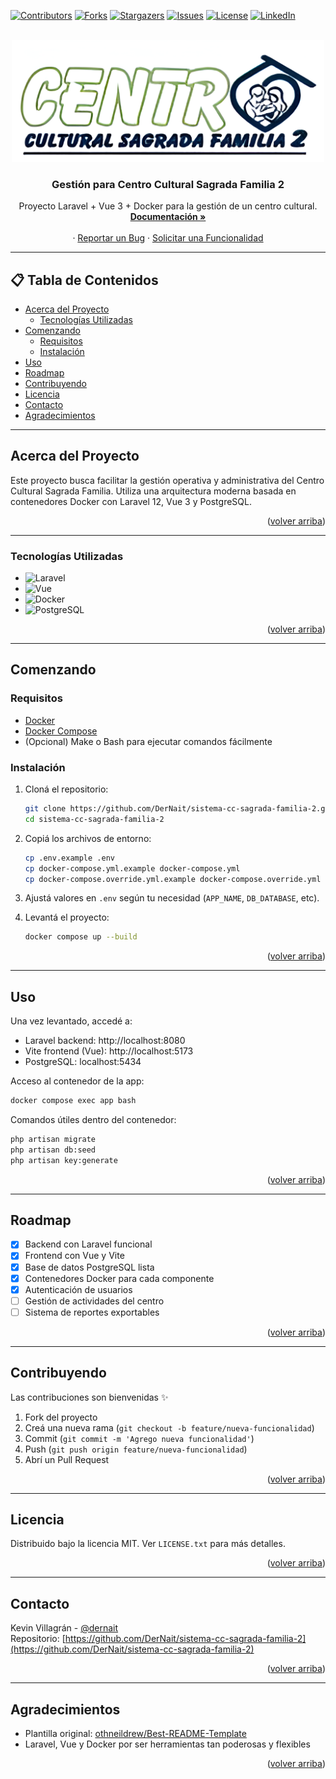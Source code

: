 
<a name="readme-top"></a>

<!-- SHIELDS -->
[![Contributors][contributors-shield]][contributors-url]
[![Forks][forks-shield]][forks-url]
[![Stargazers][stars-shield]][stars-url]
[![Issues][issues-shield]][issues-url]
[![License][license-shield]][license-url]
[![LinkedIn][linkedin-shield]][linkedin-url]

<!-- LOGO -->
<br />
<div align="center">
  <a href="https://github.com/DerNait/sistema-cc-sagrada-familia-2">
    <img src="public/images/logo_.jpg" alt="Logo" width="500">
  </a>

  <h3 align="center">Gestión para Centro Cultural Sagrada Familia 2</h3>

  <p align="center">
    Proyecto Laravel + Vue 3 + Docker para la gestión de un centro cultural.
    <br />
    <a href="https://github.com/DerNait/sistema-cc-sagrada-familia-2"><strong>Documentación »</strong></a>
    <br />
    <br />
    <!-- <a href="https://github.com/DerNait/sistema-cc-sagrada-familia-2">Ver Demo</a> -->
    ·
    <a href="https://github.com/DerNait/sistema-cc-sagrada-familia-2/issues">Reportar un Bug</a>
    ·
    <a href="https://github.com/DerNait/sistema-cc-sagrada-familia-2/issues">Solicitar una Funcionalidad</a>
  </p>
</div>

---

## 📋 Tabla de Contenidos

- [Acerca del Proyecto](#acerca-del-proyecto)
  - [Tecnologías Utilizadas](#tecnologías-utilizadas)
- [Comenzando](#comenzando)
  - [Requisitos](#requisitos)
  - [Instalación](#instalación)
- [Uso](#uso)
- [Roadmap](#roadmap)
- [Contribuyendo](#contribuyendo)
- [Licencia](#licencia)
- [Contacto](#contacto)
- [Agradecimientos](#agradecimientos)

---

## Acerca del Proyecto

Este proyecto busca facilitar la gestión operativa y administrativa del Centro Cultural Sagrada Familia. Utiliza una arquitectura moderna basada en contenedores Docker con Laravel 12, Vue 3 y PostgreSQL.

<p align="right">(<a href="#readme-top">volver arriba</a>)</p>

---

### Tecnologías Utilizadas

* ![Laravel][Laravel.com]
* ![Vue][Vue.js]
* ![Docker][Docker.com]
* ![PostgreSQL][PostgreSQL-url]

<p align="right">(<a href="#readme-top">volver arriba</a>)</p>

---

## Comenzando

### Requisitos

- [Docker](https://www.docker.com/products/docker-desktop)
- [Docker Compose](https://docs.docker.com/compose/)
- (Opcional) Make o Bash para ejecutar comandos fácilmente

### Instalación

1. Cloná el repositorio:
   ```bash
   git clone https://github.com/DerNait/sistema-cc-sagrada-familia-2.git
   cd sistema-cc-sagrada-familia-2
   ```

2. Copiá los archivos de entorno:
   ```bash
   cp .env.example .env
   cp docker-compose.yml.example docker-compose.yml
   cp docker-compose.override.yml.example docker-compose.override.yml
   ```

3. Ajustá valores en `.env` según tu necesidad (`APP_NAME`, `DB_DATABASE`, etc).

4. Levantá el proyecto:
   ```bash
   docker compose up --build
   ```

<p align="right">(<a href="#readme-top">volver arriba</a>)</p>

---

## Uso

Una vez levantado, accedé a:

- Laravel backend: http://localhost:8080  
- Vite frontend (Vue): http://localhost:5173  
- PostgreSQL: localhost:5434  

Acceso al contenedor de la app:

```bash
docker compose exec app bash
```

Comandos útiles dentro del contenedor:

```bash
php artisan migrate
php artisan db:seed
php artisan key:generate
```

<p align="right">(<a href="#readme-top">volver arriba</a>)</p>

---

## Roadmap

- [x] Backend con Laravel funcional
- [x] Frontend con Vue y Vite
- [x] Base de datos PostgreSQL lista
- [x] Contenedores Docker para cada componente
- [x] Autenticación de usuarios
- [ ] Gestión de actividades del centro
- [ ] Sistema de reportes exportables

<p align="right">(<a href="#readme-top">volver arriba</a>)</p>

---

## Contribuyendo

Las contribuciones son bienvenidas ✨

1. Fork del proyecto
2. Creá una nueva rama (`git checkout -b feature/nueva-funcionalidad`)
3. Commit (`git commit -m 'Agrego nueva funcionalidad'`)
4. Push (`git push origin feature/nueva-funcionalidad`)
5. Abrí un Pull Request

<p align="right">(<a href="#readme-top">volver arriba</a>)</p>

---

## Licencia

Distribuido bajo la licencia MIT. Ver `LICENSE.txt` para más detalles.

<p align="right">(<a href="#readme-top">volver arriba</a>)</p>

---

## Contacto

Kevin Villagrán - [@dernait](https://discordapp.com/users/345410508783878144)  
Repositorio: [https://github.com/DerNait/sistema-cc-sagrada-familia-2](https://github.com/DerNait/sistema-cc-sagrada-familia-2)

<p align="right">(<a href="#readme-top">volver arriba</a>)</p>

---

## Agradecimientos

- Plantilla original: [othneildrew/Best-README-Template](https://github.com/othneildrew/Best-README-Template)
- Laravel, Vue y Docker por ser herramientas tan poderosas y flexibles

<p align="right">(<a href="#readme-top">volver arriba</a>)</p>

<!-- MARKDOWN LINKS & IMAGES -->
[contributors-shield]: https://img.shields.io/github/contributors/DerNait/sistema-cc-sagrada-familia-2.svg?style=for-the-badge
[contributors-url]: https://github.com/DerNait/sistema-cc-sagrada-familia-2/graphs/contributors
[forks-shield]: https://img.shields.io/github/forks/DerNait/sistema-cc-sagrada-familia-2.svg?style=for-the-badge
[forks-url]: https://github.com/DerNait/sistema-cc-sagrada-familia-2/network/members
[stars-shield]: https://img.shields.io/github/stars/DerNait/sistema-cc-sagrada-familia-2.svg?style=for-the-badge
[stars-url]: https://github.com/DerNait/sistema-cc-sagrada-familia-2/stargazers
[issues-shield]: https://img.shields.io/github/issues/DerNait/sistema-cc-sagrada-familia-2.svg?style=for-the-badge
[issues-url]: https://github.com/DerNait/sistema-cc-sagrada-familia-2/issues
[license-shield]: https://img.shields.io/github/license/DerNait/sistema-cc-sagrada-familia-2.svg?style=for-the-badge
[license-url]: https://github.com/DerNait/sistema-cc-sagrada-familia-2/LICENSE.txt
[linkedin-shield]: https://img.shields.io/badge/-LinkedIn-black.svg?style=for-the-badge&logo=linkedin&colorB=555
[linkedin-url]: https://linkedin.com/in/tu_linkedin
[Laravel.com]: https://img.shields.io/badge/Laravel-FF2D20?style=for-the-badge&logo=laravel&logoColor=white
[Vue.js]: https://img.shields.io/badge/Vue.js-35495E?style=for-the-badge&logo=vuedotjs&logoColor=4FC08D
[Docker.com]: https://img.shields.io/badge/Docker-2496ED?style=for-the-badge&logo=docker&logoColor=white
[PostgreSQL-url]: https://img.shields.io/badge/PostgreSQL-336791?style=for-the-badge&logo=postgresql&logoColor=white
